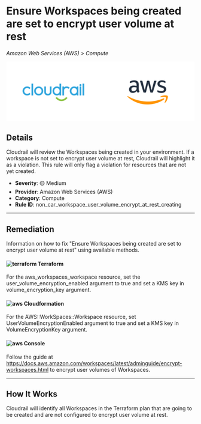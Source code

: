 # Ensure Workspaces being created are set to encrypt user volume at rest

*Amazon Web Services (AWS) > Compute*

![Cloudrail and Amazon Web Services (AWS) logos](../images/cloudrail_aws.png)

## Details
Cloudrail will review the Workspaces being created in your environment. If a workspace is not set to encrypt user volume at rest, Cloudrail will highlight it as a violation. This rule will only flag a violation for resources that are not yet created.

- **Severity**: 🟡 Medium
- **Provider**: Amazon Web Services (AWS)
- **Category**: Compute
- **Rule ID**: non_car_workspace_user_volume_encrypt_at_rest_creating

---

## Remediation
Information on how to fix "Ensure Workspaces being created are set to encrypt user volume at rest" using available methods.


####  <img src="../_media/emojis/terraform.png" alt="terraform" width="20"/>  Terraform
For the aws_workspaces_workspace resource, set the user_volume_encryption_enabled argument to true and set a KMS key in volume_encryption_key argument.








#### <img src="../_media/emojis/aws.png" alt="aws" width="20"/> Cloudformation
For the AWS::WorkSpaces::Workspace resource, set UserVolumeEncryptionEnabled argument to true and set a KMS key in VolumeEncryptionKey argument.



####  <img src="../_media/emojis/aws.png" alt="aws" width="20"/> Console
Follow the guide at <https://docs.aws.amazon.com/workspaces/latest/adminguide/encrypt-workspaces.html> to encrypt user volumes of Workspaces.




---

## How It Works
Cloudrail will identify all Workspaces in the Terraform plan that are going to be created and are not configured to encrypt user volume at rest.